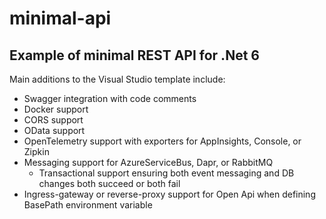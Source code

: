﻿# minimal-api

## Example of minimal REST API for .Net 6

Main additions to the Visual Studio template include:
* Swagger integration with code comments
* Docker support
* CORS support
* OData support
* OpenTelemetry support with exporters for AppInsights, Console, or Zipkin
* Messaging support for AzureServiceBus, Dapr, or RabbitMQ
  * Transactional support ensuring both event messaging and DB changes both succeed or both fail
* Ingress-gateway or reverse-proxy support for Open Api when defining BasePath environment variable